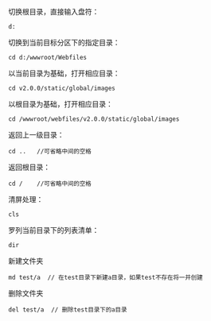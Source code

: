 
切换根目录，直接输入盘符：

	d:

切换到当前目标分区下的指定目录：

	cd d:/wwwroot/Webfiles

以当前目录为基础，打开相应目录：

	cd v2.0.0/static/global/images

以根目录为基础，打开相应目录：

	cd /wwwroot/webfiles/v2.0.0/static/global/images

返回上一级目录：

	cd ..   //可省略中间的空格

返回根目录：

	cd /    //可省略中间的空格

清屏处理：

	cls

罗列当前目录下的列表清单：

	dir

新建文件夹

	md test/a  // 在test目录下新建a目录，如果test不存在将一并创建

删除文件夹

	del test/a  // 删除test目录下的a目录

